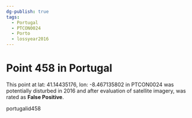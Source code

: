 ```yaml
---
dg-publish: true
tags:
  - Portugal
  - PTCON0024
  - Porto
  - lossyear2016
---
```


# Point 458 in Portugal

This point at lat: 41.14435176, lon: -8.467135802 in PTCON0024 was potentially disturbed in 2016 and after evaluation of satellite imagery, was rated as **False Positive**.



portugalid458